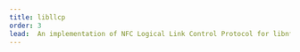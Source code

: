 ```yaml
---
title: libllcp
order: 3
lead:  An implementation of NFC Logical Link Control Protocol for libnfc.
---
```

